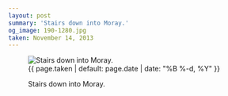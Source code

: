 ```yaml
---
layout: post
summary: 'Stairs down into Moray.'
og_image: 190-1280.jpg
taken: November 14, 2013
---
```


<figure class="post" data-src="{{ site.assets_url }}/{{ page.og_image }}">
<img alt="Stairs down into Moray." sizes="(min-width: 700px) 50vw, calc(100vw - 2rem)" src="{{ site.assets_url }}/190-640.jpg" srcset="{{ site.assets_url }}/190-1280.jpg 1280w, {{ site.assets_url }}/190-960.jpg 960w, {{ site.assets_url }}/190-640.jpg 640w, {{ site.assets_url }}/190-320.jpg 320w"/>
<figcaption>
<time>{{ page.taken | default: page.date | date: "%B %-d, %Y" }}</time>
<p>Stairs down into Moray.</p>
</figcaption>
</figure>
